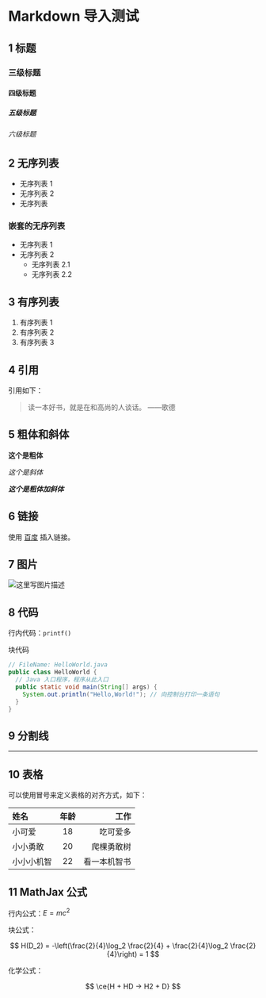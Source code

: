 # Markdown 导入测试

## 1 标题

### 三级标题

#### 四级标题

##### 五级标题

###### 六级标题

## 2 无序列表

- 无序列表 1
- 无序列表 2
- 无序列表

### 嵌套的无序列表

- 无序列表 1
- 无序列表 2
  - 无序列表 2.1
  - 无序列表 2.2

## 3 有序列表

1. 有序列表 1
2. 有序列表 2
3. 有序列表 3

## 4 引用

引用如下：

> 读一本好书，就是在和高尚的人谈话。 ——歌德

## 5 粗体和斜体

**这个是粗体**

*这个是斜体*

***这个是粗体加斜体***

## 6 链接

使用 [百度](https://baidu.com) 插入链接。

## 7 图片

![这里写图片描述](https://gitee.com/tansongchen/ImageHost/raw/master/2020/07/09/15-58-53.png)

## 8 代码

行内代码：`printf()`

块代码

```java
// FileName: HelloWorld.java
public class HelloWorld {
  // Java 入口程序，程序从此入口
  public static void main(String[] args) {
    System.out.println("Hello,World!"); // 向控制台打印一条语句
  }
}
```

## 9 分割线

---

## 10 表格

可以使用冒号来定义表格的对齐方式，如下：

| 姓名   | 年龄 |     工作 |
| :----- | :--: | -------: |
| 小可爱 |  18  | 吃可爱多 |
| 小小勇敢 |  20  | 爬棵勇敢树 |
| 小小小机智 |  22  | 看一本机智书 |

## 11 MathJax 公式

行内公式：$E=mc^2$

块公式：

$$
H(D_2) = -\left(\frac{2}{4}\log_2 \frac{2}{4} + \frac{2}{4}\log_2 \frac{2}{4}\right) = 1
$$

化学公式：

$$
\ce{H + HD -> H2 + D}
$$


